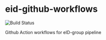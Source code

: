 # eid-github-workflows
![Build Status](https://github.com/felleslosninger/eid-github-workflows/actions/workflows/check-syntax.yml/badge.svg?branch=main)


Github Action workflows for eID-group pipeline

